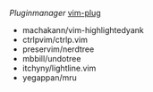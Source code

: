 *Pluginmanager* [vim-plug](https://github.com/junegunn/vim-plug)
- machakann/vim-highlightedyank  
- ctrlpvim/ctrlp.vim
- preservim/nerdtree          
- mbbill/undotree             
- itchyny/lightline.vim       
- yegappan/mru                
